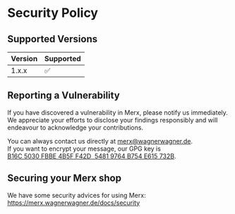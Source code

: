 # Security Policy

## Supported Versions

| Version | Supported          |
| ------- | ------------------ |
| 1.x.x   | :white_check_mark: |

## Reporting a Vulnerability

If you have discovered a vulnerability in Merx, please notify us immediately. We appreciate your efforts to disclose your findings responsibly and will endeavour to acknowledge your contributions.

You can always contact us directly at merx@wagnerwagner.de.  
If you want to encrypt your message, our GPG key is [B16C 5030 FBBE 4B5F F42D  5481 9764 B754 E615 732B](https://merx.wagnerwagner.de/pgp.asc).

## Securing your Merx shop

We have some security advices for using Merx:  
https://merx.wagnerwagner.de/docs/security
